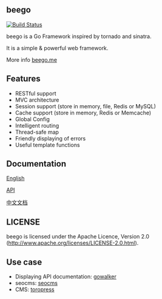 ## beego

[![Build Status](https://drone.io/github.com/astaxie/beego/status.png)](https://drone.io/github.com/astaxie/beego/latest)

beego is a Go Framework inspired by tornado and sinatra.

It is a simple & powerful web framework.

More info [beego.me](http://beego.me)

## Features

* RESTful support
* MVC architecture
* Session support (store in memory, file, Redis or MySQL)
* Cache support (store in memory, Redis or Memcache)
* Global Config
* Intelligent routing
* Thread-safe map
* Friendly displaying of errors
* Useful template functions


## Documentation

[English](http://beego.me/docs/intro/)

[API](http://gowalker.org/github.com/astaxie/beego)

[中文文档](http://beego.me/docs/intro/)


## LICENSE

beego is licensed under the Apache Licence, Version 2.0
(http://www.apache.org/licenses/LICENSE-2.0.html).


## Use case

- Displaying API documentation: [gowalker](https://github.com/Unknwon/gowalker)
- seocms: [seocms](https://github.com/chinakr/seocms)
- CMS: [toropress](https://github.com/insionng/toropress)
